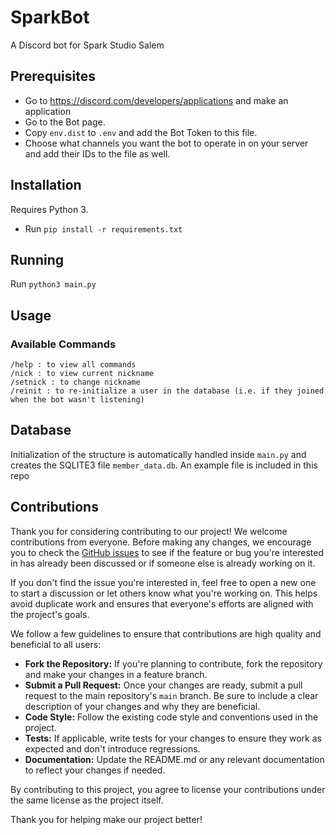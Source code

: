 # SparkBot

A Discord bot for Spark Studio Salem

## Prerequisites

- Go to https://discord.com/developers/applications and make an application
- Go to the Bot page.
- Copy `env.dist` to `.env` and add the Bot Token to this file.
- Choose what channels you want the bot to operate in on your server and add their IDs to the file as well.

## Installation

Requires Python 3.

- Run `pip install -r requirements.txt`

## Running

Run `python3 main.py`

## Usage

### Available Commands

```
/help : to view all commands
/nick : to view current nickname
/setnick : to change nickname
/reinit : to re-initialize a user in the database (i.e. if they joined when the bot wasn't listening)
```

## Database

Initialization of the structure is automatically handled inside `main.py` and
creates the SQLITE3 file `member_data.db`. An example file is included in this repo

## Contributions

Thank you for considering contributing to our project! We welcome contributions from everyone. Before making any changes, we encourage you to check the [GitHub issues](https://github.com/jkkicks/SparkBot/issues) to see if the feature or bug you're interested in has already been discussed or if someone else is already working on it.

If you don't find the issue you're interested in, feel free to open a new one to start a discussion or let others know what you're working on. This helps avoid duplicate work and ensures that everyone's efforts are aligned with the project's goals.

We follow a few guidelines to ensure that contributions are high quality and beneficial to all users:

- **Fork the Repository:** If you're planning to contribute, fork the repository and make your changes in a feature branch.
- **Submit a Pull Request:** Once your changes are ready, submit a pull request to the main repository's `main` branch. Be sure to include a clear description of your changes and why they are beneficial.
- **Code Style:** Follow the existing code style and conventions used in the project.
- **Tests:** If applicable, write tests for your changes to ensure they work as expected and don't introduce regressions.
- **Documentation:** Update the README.md or any relevant documentation to reflect your changes if needed.

By contributing to this project, you agree to license your contributions under the same license as the project itself.

Thank you for helping make our project better!
